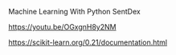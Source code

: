 Machine Learning With Python SentDex

https://youtu.be/OGxgnH8y2NM

https://scikit-learn.org/0.21/documentation.html

